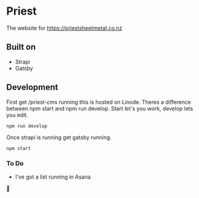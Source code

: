 # Priest

The website for https://priestsheetmetal.co.nz

## Built on

- Strapi
- Gatsby

## Development

First get /priest-cms running this is hosted on Linode.
Theres a difference between npm start and npm run develop. Start let's you work, develop lets you edit.

``` npm run develop ```

Once strapi is running get gatsby running.

``` npm start ```

### To Do

- I've got a list running in Asana

🦄
